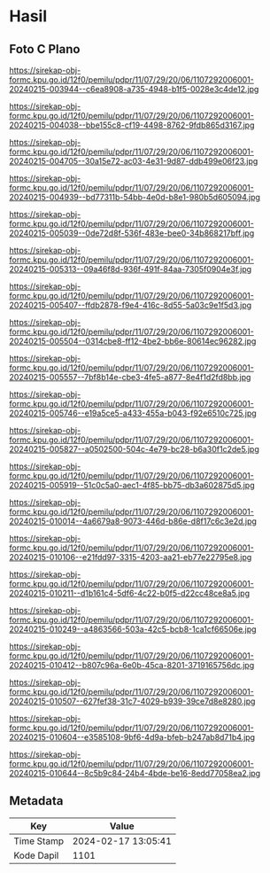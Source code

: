 # Hasil

## Foto C Plano

https://sirekap-obj-formc.kpu.go.id/12f0/pemilu/pdpr/11/07/29/20/06/1107292006001-20240215-003944--c6ea8908-a735-4948-b1f5-0028e3c4de12.jpg

https://sirekap-obj-formc.kpu.go.id/12f0/pemilu/pdpr/11/07/29/20/06/1107292006001-20240215-004038--bbe155c8-cf19-4498-8762-9fdb865d3167.jpg

https://sirekap-obj-formc.kpu.go.id/12f0/pemilu/pdpr/11/07/29/20/06/1107292006001-20240215-004705--30a15e72-ac03-4e31-9d87-ddb499e06f23.jpg

https://sirekap-obj-formc.kpu.go.id/12f0/pemilu/pdpr/11/07/29/20/06/1107292006001-20240215-004939--bd77311b-54bb-4e0d-b8e1-980b5d605094.jpg

https://sirekap-obj-formc.kpu.go.id/12f0/pemilu/pdpr/11/07/29/20/06/1107292006001-20240215-005039--0de72d8f-536f-483e-bee0-34b868217bff.jpg

https://sirekap-obj-formc.kpu.go.id/12f0/pemilu/pdpr/11/07/29/20/06/1107292006001-20240215-005313--09a46f8d-936f-491f-84aa-7305f0904e3f.jpg

https://sirekap-obj-formc.kpu.go.id/12f0/pemilu/pdpr/11/07/29/20/06/1107292006001-20240215-005407--ffdb2878-f9e4-416c-8d55-5a03c9e1f5d3.jpg

https://sirekap-obj-formc.kpu.go.id/12f0/pemilu/pdpr/11/07/29/20/06/1107292006001-20240215-005504--0314cbe8-ff12-4be2-bb6e-80614ec96282.jpg

https://sirekap-obj-formc.kpu.go.id/12f0/pemilu/pdpr/11/07/29/20/06/1107292006001-20240215-005557--7bf8b14e-cbe3-4fe5-a877-8e4f1d2fd8bb.jpg

https://sirekap-obj-formc.kpu.go.id/12f0/pemilu/pdpr/11/07/29/20/06/1107292006001-20240215-005746--e19a5ce5-a433-455a-b043-f92e6510c725.jpg

https://sirekap-obj-formc.kpu.go.id/12f0/pemilu/pdpr/11/07/29/20/06/1107292006001-20240215-005827--a0502500-504c-4e79-bc28-b6a30f1c2de5.jpg

https://sirekap-obj-formc.kpu.go.id/12f0/pemilu/pdpr/11/07/29/20/06/1107292006001-20240215-005919--51c0c5a0-aec1-4f85-bb75-db3a602875d5.jpg

https://sirekap-obj-formc.kpu.go.id/12f0/pemilu/pdpr/11/07/29/20/06/1107292006001-20240215-010014--4a6679a8-9073-446d-b86e-d8f17c6c3e2d.jpg

https://sirekap-obj-formc.kpu.go.id/12f0/pemilu/pdpr/11/07/29/20/06/1107292006001-20240215-010106--e21fdd97-3315-4203-aa21-eb77e22795e8.jpg

https://sirekap-obj-formc.kpu.go.id/12f0/pemilu/pdpr/11/07/29/20/06/1107292006001-20240215-010211--d1b161c4-5df6-4c22-b0f5-d22cc48ce8a5.jpg

https://sirekap-obj-formc.kpu.go.id/12f0/pemilu/pdpr/11/07/29/20/06/1107292006001-20240215-010249--a4863566-503a-42c5-bcb8-1ca1cf66506e.jpg

https://sirekap-obj-formc.kpu.go.id/12f0/pemilu/pdpr/11/07/29/20/06/1107292006001-20240215-010412--b807c96a-6e0b-45ca-8201-3719165756dc.jpg

https://sirekap-obj-formc.kpu.go.id/12f0/pemilu/pdpr/11/07/29/20/06/1107292006001-20240215-010507--627fef38-31c7-4029-b939-39ce7d8e8280.jpg

https://sirekap-obj-formc.kpu.go.id/12f0/pemilu/pdpr/11/07/29/20/06/1107292006001-20240215-010604--e3585108-9bf6-4d9a-bfeb-b247ab8d71b4.jpg

https://sirekap-obj-formc.kpu.go.id/12f0/pemilu/pdpr/11/07/29/20/06/1107292006001-20240215-010644--8c5b9c84-24b4-4bde-be16-8edd77058ea2.jpg


## Metadata

| Key        | Value               |
| ---------- | ------------------- |
| Time Stamp | 2024-02-17 13:05:41 |
| Kode Dapil | 1101                |



